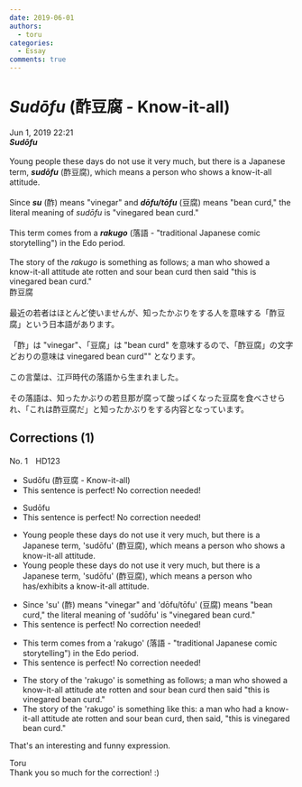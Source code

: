 ```yaml
---
date: 2019-06-01
authors:
  - toru
categories:
  - Essay
comments: true
---
```


# <strong><em>Sudōfu</strong></em> (酢豆腐 - Know-it-all)
<div class="date">Jun 1, 2019 22:21</div>
<div id="post"><div id="body_show_ori">
<strong><em>Sudōfu</strong></em><br/><br/>Young people these days do not use it very much, but there is a Japanese term, <strong><em>sudōfu</em></strong> (酢豆腐), which means a person who shows a know-it-all attitude.<br/><br/>Since <strong><em>su</em></strong> (酢) means "vinegar" and <strong><em>dōfu/tōfu</em></strong> (豆腐) means "bean curd," the literal meaning of <em>sudōfu</em> is "vinegared bean curd."<br/><br/>This term comes from a <strong><em>rakugo</em></strong> (落語 - "traditional Japanese comic storytelling") in the Edo period.<br/><br/>The story of the <em>rakugo</em> is something as follows; a man who showed a know-it-all attitude ate rotten and sour bean curd then said "this is vinegared bean curd."
</div></div>

<!-- more -->

<div id="post_ja"><div id="body_show_mo">
酢豆腐<br/><br/>最近の若者はほとんど使いませんが、知ったかぶりをする人を意味する「酢豆腐」という日本語があります。<br/><br/>「酢」は "vinegar"、「豆腐」は "bean curd" を意味するので、「酢豆腐」の文字どおりの意味は vinegared bean curd"" となります。<br/><br/>この言葉は、江戸時代の落語から生まれました。<br/><br/>その落語は、知ったかぶりの若旦那が腐って酸っぱくなった豆腐を食べさせられ、「これは酢豆腐だ」と知ったかぶりをする内容となっています。
</div></div>

## Corrections (1)
<div id="block"><div class="first_name"> No. 1　<span class="just_name">HD123</span></div><div id="block2">
<ul class="correction_field">
<li class="incorrect">Sudōfu (酢豆腐 - Know-it-all)</li>
<li class="corrected perfect">This sentence is perfect! No correction needed!</li>
</ul>
<ul class="correction_field">
<li class="incorrect">Sudōfu</li>
<li class="corrected perfect">This sentence is perfect! No correction needed!</li>
</ul>
<ul class="correction_field">
<li class="incorrect">Young people these days do not use it very much, but there is a Japanese term, 'sudōfu' (酢豆腐), which means a person who shows a know-it-all attitude.</li>
<li class="corrected correct">
Young people these days do not use it very much, but there is a Japanese term, 'sudōfu' (酢豆腐), which means a person who has/exhibits a know-it-all attitude.
</li>
</ul>
<ul class="correction_field">
<li class="incorrect">Since 'su' (酢) means "vinegar" and 'dōfu/tōfu' (豆腐) means "bean curd," the literal meaning of 'sudōfu' is "vinegared bean curd."</li>
<li class="corrected perfect">This sentence is perfect! No correction needed!</li>
</ul>
<ul class="correction_field">
<li class="incorrect">This term comes from a 'rakugo' (落語 - "traditional Japanese comic storytelling") in the Edo period.</li>
<li class="corrected perfect">This sentence is perfect! No correction needed!</li>
</ul>
<ul class="correction_field">
<li class="incorrect">The story of the 'rakugo' is something as follows; a man who showed a know-it-all attitude ate rotten and sour bean curd then said "this is vinegared bean curd."</li>
<li class="corrected correct">
The story of the 'rakugo' is something like this: a man who had a know-it-all attitude ate rotten and sour bean curd, then said, "this is vinegared bean curd."
</li>
</ul>
<p class="comment_small">
 That's an interesting and funny expression.
</p>

</div><div class="name"><span class="just_name">Toru</span><br>
Thank you so much for the correction! :)
</div>
</div>
